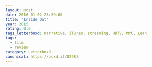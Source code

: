 ```yaml
---
layout: post 
date: 2016-01-02 23:59:00
title: "Inside Out"
year: 2015
rating: 0.6
tags_letterboxd: narrative, iTunes, streaming, HDTV, NYC, Leah
tags:
  - film
  - review
category: Letterboxd
canonical: https://boxd.it/82985
---
```

